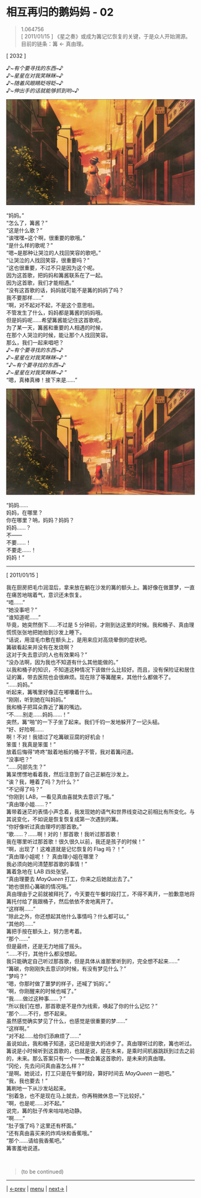 # 相互再归的鹅妈妈 - 02
> 1.064756  
> [ 2011/01/15 ] 《星之奏》或成为篝记忆恢复的关键，于是众人开始溯源。目前的链条：篝 <- 真由理。  

[ 2032 ]

*♪\~有个要寻找的东西\~♪*  
*♪\~星星在对我笑眯眯\~♪*  
*♪\~随着风眼睛眨呀眨\~♪*  
*♪\~伸出手的话就能够抓到哟\~♪*  

![](../img/0114-1.png)

“妈妈。”  
“怎么了，篝酱？”  
“这是什么歌？”  
“诶嘿嘿\~这个啊，很重要的歌哦。”  
“是什么样的歌呢？”  
“嗯\~是那种让哭泣的人找回笑容的歌吧。”  
“让哭泣的人找回笑容，很重要吗？”  
“这也很重要，不过不只是因为这个呢。  
 因为这首歌，把妈妈和篝酱联系在了一起。  
 因为这首歌，我们才能相遇。”  
“没有这首歌的话，妈妈就可能不是篝的妈妈了吗？  
 我不要那样……”  
“啊，对不起对不起，不是这个意思啦。  
 不管发生了什么，妈妈都是篝酱的妈妈哦。  
 但是妈妈呢……希望篝酱能记住这首歌呢。  
 为了某一天，篝酱和重要的人相遇的时候，  
 在那个人哭泣的时候，能让那个人找回笑容。  
 那么，我们一起来唱吧？  
 *♪\~有个要寻找的东西\~♪*  
 *♪\~星星在对我笑眯眯\~♪* ”  
“*♪\~有个要寻找的东西\~♪*  
 *♪\~星星在对我笑眯眯\~♪* ”  
“嗯，真棒真棒！接下来是……”  

![](../img/0114-2.png)

“妈妈……  
 妈妈，在哪里？  
 你在哪里？呐，妈妈？妈妈？  
 妈妈……？  
 不——  
 不要……！  
 不要走……！  
 妈妈！”  

---  
[ 2011/01/15 ]

我在厨房把毛巾润湿后，拿来放在躺在沙发的篝的额头上。篝好像在做噩梦，一直在痛苦地喘着气，意识还未恢复。  
“唔……”  
“她没事吧？”  
“谁知道呢……”  
毕竟，她突然倒下……不过是 5 分钟前，才刚到达这里的时候。我和桶子、真由理慌慌张张地把她抬到沙发上睡下。  
“话说，用湿毛巾敷在额头上，是用来应对高烧晕倒的症状吧。  
 篝碳看起来并没有在发烧啊？  
 这对于失去意识的人也有效果吗？”  
“没办法啊，因为我也不知道有什么其他能做的。”  
以我和桶子的知识，不知道这种情况下该做什么比较好。而且，没有保险证和居住证的篝，带去医院也会很麻烦。现在除了等篝醒来，其他什么都做不了。  
“……妈妈。”  
听起来，篝嘴里好像正在嘟囔着什么。  
“刚刚，听到她在叫妈妈。”  
我和桶子把耳朵靠近了篝的嘴边。  
“不……别走……妈妈……！”  
突然，篝“啪”的一下子坐了起来。我们千钧一发地躲开了一记头槌。  
“好、好险啊……  
 啊！不对！我错过了吃篝碳豆腐的好机会！  
 笨蛋！我真是笨蛋！”  
放着后悔得“咚咚”敲着地板的桶子不管，我对着篝问道。  
“没事吧？”  
“……冈部先生？”  
篝呆愣愣地看着我，然后注意到了自己正躺在沙发上。  
“诶？我，睡着了吗？为什么？”  
“不记得了吗？”  
“你刚到 LAB，一看见真由喜就失去意识了哦。”  
“真由理小姐……？”  
篝带着迷茫的表情小声念着，我发现她的语气和世界线变动之前相比有所变化。与其说变化，不如说是恢复恢复成第一次遇到的篝。  
“你好像听过真由理哼的那首歌。”  
“歌……？……啊！对的！那首歌！我听过那首歌！  
 我在哪里听过那首歌！很久很久以前，我还是孩子的时候！”  
“啊，出现了！这难道就是记忆恢复的 Flag 吗？！”  
“真由理小姐呢！？ 真由理小姐在哪里？  
 我必须向她问清楚那首歌的事情！”  
篝着急地在 LAB 四处张望。  
“真由理要去 *MayQueen* 打工，你来之后她就出去了。”  
“她也很担心篝碳的情况哦。”  
真由理由于之前就被拜托了，今天要在午餐时段打工，不得不离开，一脸歉意地将篝托付给了我跟桶子，然后依依不舍地离开了。  
“这样啊……”  
“除此之外，你还想起其他什么事情吗？什么都可以。”  
“其他的……”  
篝把手按在额头上，努力思考着。  
“那个……”  
但是最终，还是无力地摇了摇头。  
“……不行，其他什么都没想起。  
 我只能确定自己听过那首歌，但是具体从谁那里听到的，完全想不起来……”  
“篝碳，你刚刚失去意识的时候，有没有梦见什么？”  
“梦吗？”  
“嗯，你那时做了噩梦的样子，还喊了‘妈妈’。”  
“啊，你刚醒来的时候也喊了。”  
“我……做过这种事……？”  
“所以我们在想，那首歌是不是作为线索，唤起了你的什么记忆？”  
“那个……不行，想不起来。  
 虽然感觉确实梦见了什么，也感觉是很重要的梦……”  
“这样啊。”  
“对不起……给你们添麻烦了……”  
虽说如此，我和桶子知道，这已经是很大的进步了。真由理听过的歌，篝也听过。篝说是小时候听到这首歌的，也就是说，是在未来，是乘时间机器跳跃到过去之前的，未来。那么答案只有一个——教会篝这首歌的，是未来的真由理。  
“冈伦，先去问问真由喜怎么样？”  
“是啊。她说过，打工只是在午餐时段，算好时间去 *MayQueen* 一趟吧。”  
“我，我也要去！”  
篝刷地一下从沙发站起来。  
“别着急，也不是现在马上就去，你再稍微休息一下比较好。”  
“啊，也是呢……对不起。”  
说完，篝的肚子传来咕咕地动静。  
“啊……”  
“肚子饿了吗？这里还有杯面。”  
“还有真由喜买来的炸鸡块和香蕉哦。”  
“那个……请给我香蕉吧。”  
篝害羞地说道。  


<br/>

> (to be continued)
---

| [←prev](./0113) | [menu](../) | [next→](./0115) |
